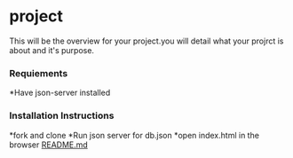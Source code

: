 # project
This will be the overview for your project.you will detail what your projrct is about and it's purpose.
### Requiements
*Have json-server installed
### Installation Instructions
*fork and clone
*Run json server for db.json
*open index.html in the browser
[README.md](https://github.com/jewelmoe97/project-phase1/files/8858367/README.md)
